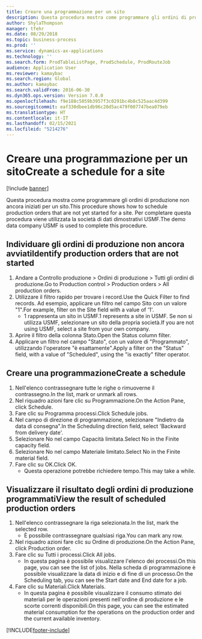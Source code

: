 ```yaml
---
title: Creare una programmazione per un sito
description: Questa procedura mostra come programmare gli ordini di produzione non ancora iniziati per un sito.
author: ShylaThompson
manager: tfehr
ms.date: 08/29/2018
ms.topic: business-process
ms.prod: ''
ms.service: dynamics-ax-applications
ms.technology: ''
ms.search.form: ProdTableListPage, ProdSchedule, ProdRouteJob
audience: Application User
ms.reviewer: kamaybac
ms.search.region: Global
ms.author: kamaybac
ms.search.validFrom: 2016-06-30
ms.dyn365.ops.version: Version 7.0.0
ms.openlocfilehash: f9e188c5059b3957f3c0291bc4b8c525aac4d399
ms.sourcegitcommit: eaf330dbee1db96c20d5ac479f007747bea079eb
ms.translationtype: HT
ms.contentlocale: it-IT
ms.lasthandoff: 02/15/2021
ms.locfileid: "5214276"
---
```

# <a name="create-a-schedule-for-a-site"></a><span data-ttu-id="08772-103">Creare una programmazione per un sito</span><span class="sxs-lookup"><span data-stu-id="08772-103">Create a schedule for a site</span></span>

[!include [banner](../../includes/banner.md)]

<span data-ttu-id="08772-104">Questa procedura mostra come programmare gli ordini di produzione non ancora iniziati per un sito.</span><span class="sxs-lookup"><span data-stu-id="08772-104">This procedure shows how to schedule production orders that are not yet started for a site.</span></span>  <span data-ttu-id="08772-105">Per completare questa procedura viene utilizzata la società di dati dimostrativi USMF.</span><span class="sxs-lookup"><span data-stu-id="08772-105">The demo data company USMF is used to complete this procedure.</span></span>


## <a name="identify-production-orders-that-are-not-started"></a><span data-ttu-id="08772-106">Individuare gli ordini di produzione non ancora avviati</span><span class="sxs-lookup"><span data-stu-id="08772-106">Identify production orders that are not started</span></span>
1. <span data-ttu-id="08772-107">Andare a Controllo produzione > Ordini di produzione > Tutti gli ordini di produzione.</span><span class="sxs-lookup"><span data-stu-id="08772-107">Go to Production control > Production orders > All production orders.</span></span>
2. <span data-ttu-id="08772-108">Utilizzare il filtro rapido per trovare i record.</span><span class="sxs-lookup"><span data-stu-id="08772-108">Use the Quick Filter to find records.</span></span> <span data-ttu-id="08772-109">Ad esempio, applicare un filtro nel campo Sito con un valore "1".</span><span class="sxs-lookup"><span data-stu-id="08772-109">For example, filter on the Site field with a value of '1'.</span></span>
    * <span data-ttu-id="08772-110">1 rappresenta un sito in USMF.</span><span class="sxs-lookup"><span data-stu-id="08772-110">1 represents a site in USMF.</span></span> <span data-ttu-id="08772-111">Se non si utilizza USMF, selezionare un sito della propria società.</span><span class="sxs-lookup"><span data-stu-id="08772-111">If you are not using USMF, select a site from your own company.</span></span>  
3. <span data-ttu-id="08772-112">Aprire il filtro della colonna Stato.</span><span class="sxs-lookup"><span data-stu-id="08772-112">Open the Status column filter.</span></span>
4. <span data-ttu-id="08772-113">Applicare un filtro nel campo "Stato", con un valore di "Programmato", utilizzando l'operatore "è esattamente".</span><span class="sxs-lookup"><span data-stu-id="08772-113">Apply a filter on the "Status" field, with a value of "Scheduled", using the "is exactly" filter operator.</span></span>

## <a name="create-a-schedule"></a><span data-ttu-id="08772-114">Creare una programmazione</span><span class="sxs-lookup"><span data-stu-id="08772-114">Create a schedule</span></span>
1. <span data-ttu-id="08772-115">Nell'elenco contrassegnare tutte le righe o rimuoverne il contrassegno.</span><span class="sxs-lookup"><span data-stu-id="08772-115">In the list, mark or unmark all rows.</span></span>
2. <span data-ttu-id="08772-116">Nel riquadro azioni fare clic su Programmazione.</span><span class="sxs-lookup"><span data-stu-id="08772-116">On the Action Pane, click Schedule.</span></span>
3. <span data-ttu-id="08772-117">Fare clic su Programma processi.</span><span class="sxs-lookup"><span data-stu-id="08772-117">Click Schedule jobs.</span></span>
4. <span data-ttu-id="08772-118">Nel campo di direzione di programmazione, selezionare "Indietro da data di consegna".</span><span class="sxs-lookup"><span data-stu-id="08772-118">In the Scheduling direction field, select 'Backward from delivery date'.</span></span>
5. <span data-ttu-id="08772-119">Selezionare No nel campo Capacità limitata.</span><span class="sxs-lookup"><span data-stu-id="08772-119">Select No in the Finite capacity field.</span></span>
6. <span data-ttu-id="08772-120">Selezionare No nel campo Materiale limitato.</span><span class="sxs-lookup"><span data-stu-id="08772-120">Select No in the Finite material field.</span></span>
7. <span data-ttu-id="08772-121">Fare clic su OK.</span><span class="sxs-lookup"><span data-stu-id="08772-121">Click OK.</span></span>
    * <span data-ttu-id="08772-122">Questa operazione potrebbe richiedere tempo.</span><span class="sxs-lookup"><span data-stu-id="08772-122">This may take a while.</span></span>  

## <a name="view-the-result-of-scheduled-production-orders"></a><span data-ttu-id="08772-123">Visualizzare il risultato degli ordini di produzione programmati</span><span class="sxs-lookup"><span data-stu-id="08772-123">View the result of scheduled production orders</span></span>
1. <span data-ttu-id="08772-124">Nell'elenco contrassegnare la riga selezionata.</span><span class="sxs-lookup"><span data-stu-id="08772-124">In the list, mark the selected row.</span></span>
    * <span data-ttu-id="08772-125">È possibile contrassegnare qualsiasi riga.</span><span class="sxs-lookup"><span data-stu-id="08772-125">You can mark any row.</span></span>  
2. <span data-ttu-id="08772-126">Nel riquadro azioni fare clic su Ordine di produzione.</span><span class="sxs-lookup"><span data-stu-id="08772-126">On the Action Pane, click Production order.</span></span>
3. <span data-ttu-id="08772-127">Fare clic su Tutti i processi.</span><span class="sxs-lookup"><span data-stu-id="08772-127">Click All jobs.</span></span>
    * <span data-ttu-id="08772-128">In questa pagina è possibile visualizzare l'elenco dei processi.</span><span class="sxs-lookup"><span data-stu-id="08772-128">On this page, you can see the list of jobs.</span></span> <span data-ttu-id="08772-129">Nella scheda di programmazione è possibile visualizzare la data di inizio e di fine di un processo.</span><span class="sxs-lookup"><span data-stu-id="08772-129">On the Scheduling tab, you can see the Start date and End date for a job.</span></span>  
4. <span data-ttu-id="08772-130">Fare clic su Materiali.</span><span class="sxs-lookup"><span data-stu-id="08772-130">Click Materials.</span></span>
    * <span data-ttu-id="08772-131">In questa pagina è possibile visualizzare il consumo stimato dei materiali per le operazioni presenti nell'ordine di produzione e le scorte correnti disponibili.</span><span class="sxs-lookup"><span data-stu-id="08772-131">On this page, you can see the estimated material consumption for the operations on the production order and the current available inventory.</span></span>  



[!INCLUDE[footer-include](../../../includes/footer-banner.md)]